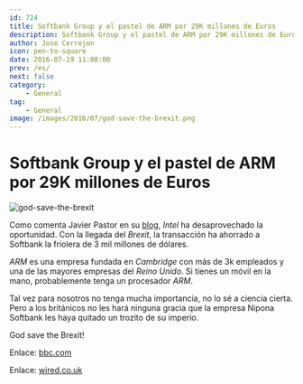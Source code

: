 ```yaml
---
id: 724
title: Softbank Group y el pastel de ARM por 29K millones de Euros
description: Softbank Group y el pastel de ARM por 29K millones de Euros
author: Jose Cerrejon
icon: pen-to-square
date: 2016-07-19 11:00:00
prev: /es/
next: false
category:
    - General
tag:
    - General
image: /images/2016/07/god-save-the-brexit.png
---
```


# Softbank Group y el pastel de ARM por 29K millones de Euros

![god-save-the-brexit](/images/2016/07/god-save-the-brexit.png)

Como comenta Javier Pastor en su [blog](https://www.javipas.com/2016/07/18/la-oportunidad-perdida-de-intel/), _Intel_ ha desaprovechado la oportunidad. Con la llegada del _Brexit_, la transacción ha ahorrado a Softbank la friolera de 3 mil millones de dólares.

_ARM_ es una empresa fundada en _Cambridge_ con más de 3k empleados y una de las mayores empresas del _Reino Unido_. Si tienes un móvil en la mano, probablemente tenga un procesador _ARM_.

Tal vez para nosotros no tenga mucha importancia, no lo sé a ciencia cierta. Pero a los británicos no les hará ninguna gracia que la empresa Nipona Softbank les haya quitado un trozito de su imperio.

God save the Brexit!

Enlace: [bbc.com](https://www.bbc.com/news/business-36822806)

Enlace: [wired.co.uk](https://www.wired.co.uk/article/arm-softbank-deal-price-brexit-bidding-war)
